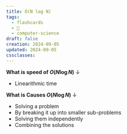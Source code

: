 ```yaml
---
title: O(N log N)
tags:
  - flashcards
  - 🌱
  - computer-science
draft: false
creation: 2024-09-05
updated: 2024-09-05
cssclasses: 
---
```

**What is speed of $O(N \log N)$**
↓
- Linearithmic time
<!--SR:!2024-12-31,15,290-->

**What is Causes $O(N \log N)$**
↓
- Solving a problem
- By breaking it up into smaller sub-problems
- Solving them independently
- Combining the solutions
<!--SR:!2024-12-31,15,290-->